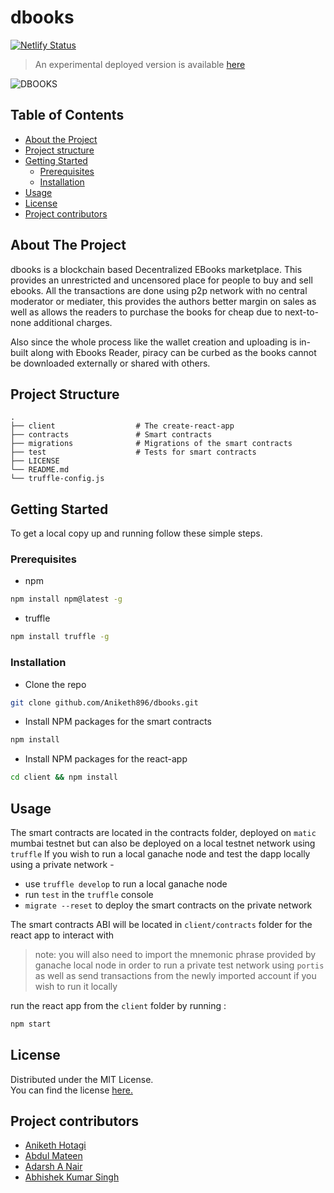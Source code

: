 # **dbooks**

[![Netlify Status](https://api.netlify.com/api/v1/badges/beaede12-d0bd-4b3e-8bc4-b55dae4cb3ed/deploy-status)](https://app.netlify.com/sites/dbooks/deploys)
> An experimental deployed version is available [here](https://dbooks.netlify.app/)<br>


![DBOOKS](https://ipfs.io/ipfs/QmbT7AkgMLkffSYY4V4TvLD6UoTXJnEw4n5SvTDfgpuooZ/dbooks-landing.jpeg)

## Table of Contents

* [About the Project](#about-the-project)
* [Project structure](#project-structure)
* [Getting Started](#getting-started)
  * [Prerequisites](#prerequisites)
  * [Installation](#installation)
* [Usage](#usage)
* [License](#license)
* [Project contributors](#project-contributors)

## About The Project

dbooks is a blockchain based Decentralized EBooks marketplace. This provides an unrestricted and uncensored place for people to buy and sell ebooks. All the transactions are done using p2p network with no central moderator or mediater, this provides the authors better margin on sales as well as allows the readers to purchase the books for cheap due to next-to-none additional charges. 

Also since the whole process like the wallet creation and uploading is in-built along with Ebooks Reader, piracy can be curbed as the books cannot be downloaded externally or shared with others.

## Project Structure

```
.
├── client                  # The create-react-app 
├── contracts               # Smart contracts
├── migrations              # Migrations of the smart contracts
├── test                    # Tests for smart contracts
├── LICENSE
└── README.md
└── truffle-config.js
```

## Getting Started

To get a local copy up and running follow these simple steps.

### Prerequisites
- npm
```sh
npm install npm@latest -g
```
- truffle
```sh
npm install truffle -g
```

### Installation

- Clone the repo
```sh
git clone github.com/Aniketh896/dbooks.git
```

- Install NPM packages for the smart contracts
```sh
npm install
```

- Install NPM packages for the react-app
```sh
cd client && npm install
```

## Usage

The smart contracts are located in the contracts folder, deployed on `matic` mumbai testnet but can also be deployed on a local testnet network using `truffle`
If you wish to run a local ganache node and test the dapp locally using a private network -
- use `truffle develop` to run a local ganache node 
- run `test` in the `truffle` console
- `migrate --reset` to deploy the smart contracts on the private network

The smart contracts ABI will be located in `client/contracts` folder for the react app to interact with
> note: you will also need to import the mnemonic phrase provided by ganache local node in order to run a private test network using `portis` as well as send transactions from the newly imported account if you wish to run it locally 

run the react app from the `client` folder by running :
```sh
npm start
```



## License

Distributed under the MIT License.<br>
You can find the license [here.](https://github.com/Aniketh896/dbooks/blob/main/LICENSE)

## Project contributors
- [Aniketh Hotagi](https://github.com/Aniketh896)
- [Abdul Mateen](https://github.com/theabdulmateen)
- [Adarsh A Nair](https://github.com/Adarshxinferno)
- [Abhishek Kumar Singh](https://github.com/abhishek-99ks)

